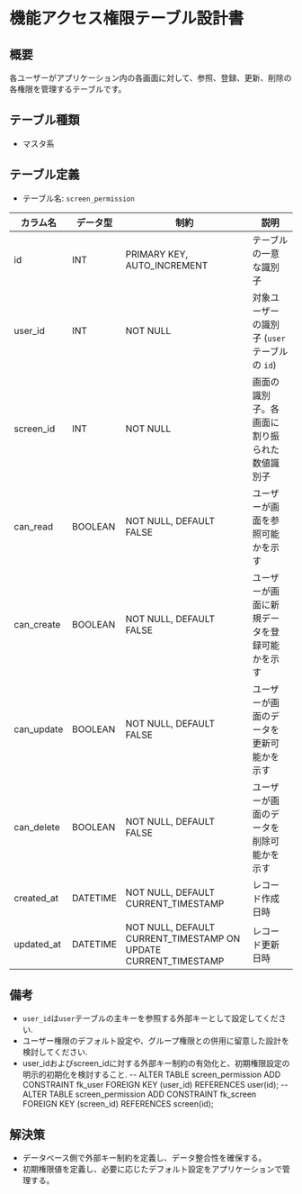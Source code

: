 # 機能アクセス権限テーブル設計書

## 概要
各ユーザーがアプリケーション内の各画面に対して、参照、登録、更新、削除の各権限を管理するテーブルです。

## テーブル種類
- マスタ系

## テーブル定義
- テーブル名: `screen_permission`

| カラム名       | データ型      | 制約                                                     | 説明                                               |
|----------------|---------------|----------------------------------------------------------|----------------------------------------------------|
| id             | INT           | PRIMARY KEY, AUTO_INCREMENT                              | テーブルの一意な識別子                             |
| user_id        | INT           | NOT NULL                                                 | 対象ユーザーの識別子 (`user` テーブルの `id`)      |
| screen_id      | INT           | NOT NULL                                                 | 画面の識別子。各画面に割り振られた数値識別子         |
| can_read       | BOOLEAN       | NOT NULL, DEFAULT FALSE                                  | ユーザーが画面を参照可能かを示す                     |
| can_create     | BOOLEAN       | NOT NULL, DEFAULT FALSE                                  | ユーザーが画面に新規データを登録可能かを示す         |
| can_update     | BOOLEAN       | NOT NULL, DEFAULT FALSE                                  | ユーザーが画面のデータを更新可能かを示す             |
| can_delete     | BOOLEAN       | NOT NULL, DEFAULT FALSE                                  | ユーザーが画面のデータを削除可能かを示す             |
| created_at     | DATETIME      | NOT NULL, DEFAULT CURRENT_TIMESTAMP                      | レコード作成日時                                  |
| updated_at     | DATETIME      | NOT NULL, DEFAULT CURRENT_TIMESTAMP ON UPDATE CURRENT_TIMESTAMP | レコード更新日時                   |

## 備考
- `user_id`は`user`テーブルの主キーを参照する外部キーとして設定してください.
- ユーザー権限のデフォルト設定や、グループ権限との併用に留意した設計を検討してください.
- user_idおよびscreen_idに対する外部キー制約の有効化と、初期権限設定の明示的初期化を検討すること.
-- ALTER TABLE screen_permission ADD CONSTRAINT fk_user FOREIGN KEY (user_id) REFERENCES user(id);
-- ALTER TABLE screen_permission ADD CONSTRAINT fk_screen FOREIGN KEY (screen_id) REFERENCES screen(id);

## 解決策
- データベース側で外部キー制約を定義し、データ整合性を確保する。
- 初期権限値を定義し、必要に応じたデフォルト設定をアプリケーションで管理する。

